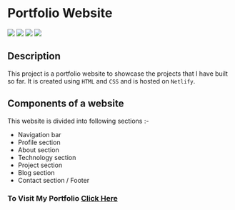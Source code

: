 # Portfolio Website
![](https://img.shields.io/badge/-HTML-orange)
![](https://img.shields.io/badge/-CSS-green)
![](https://img.shields.io/badge/-PORTFOLIO-blue)
![](https://img.shields.io/badge/-NETLIFY-red)


## Description

This project is a portfolio website to showcase the projects that I have built so far. It is created using `HTML` and `CSS` and is hosted on `Netlify`.

## Components of a website

This website is divided into following sections :-

- Navigation bar
- Profile section
- About section
- Technology section
- Project section
- Blog section
- Contact section / Footer

### To Visit My Portfolio [Click Here](https://suleman-portfolio1.netlify.app/)